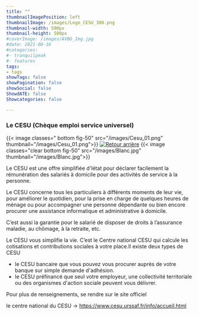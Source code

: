 ```yaml
---
title: ""
thumbnailImagePosition: left
thumbnailImage: /images/Logo_CESU_300.png
thumbnail-width: 500px
thumbnail-height: 500px
#coverImage: /images/AVBG_Img.jpg
#date: 2021-08-16
#categories:
#- tranquilpeak
#- features
tags:
- tags
showTags: false
showPagination: false
showSocial: false
ShowdATE: false
Showcategories: false

---
```


### Le CESU (Chèque emploi service universel)
<!--more-->
{{< image classes=" bottom fig-50" src="/images/Cesu_01.png" thumbnail="/images/Cesu_01.png">}}
[![Retour arrière](/images/logo-retour-arriere_50.png)](../)
{{< image classes="clear bottom fig-50" src="/images/Blanc.jpg" thumbnail="/images/Blanc.jpg">}}


Le CESU est une offre simplifiée d'létat pour déclarer facilement la rémunération des salariés à domicile pour des activités de service à la personne.

Le CESU concerne tous les particuliers à différents moments de leur vie, pour améliorer le quotidien, pour la prise en charge de quelques heures de ménage ou pour accompagner une personne dépendante ou bien encore procurer une assistance informatique et administrative à domicile.

C’est aussi la garantie pour le salarié de disposer de droits à l’assurance maladie, au chômage, à la retraite, etc.

Le CESU vous simplifie la vie. C’est le Centre national CESU qui calcule les cotisations et contributions sociales à votre place.Il existe deux types de CESU

* le CESU bancaire que vous pouvez vous procurer auprès de votre banque sur simple demande d'adhésion.
* le CESU préfinancé que seul votre employeur, une collectivité territoriale ou des organismes d'action sociale peuvent vous délivrer.

 Pour plus de renseignements, se rendre sur le site officiel

le centre national du CESU -> https://www.cesu.urssaf.fr/info/accueil.html